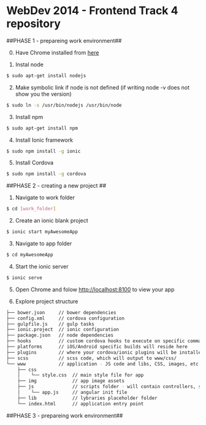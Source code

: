 # WebDev 2014 - Frontend Track 4 repository #

##PHASE 1 - prepareing work environment##

0. Have Chrome installed from [here](http://www.google.com/chrome/)

1. Instal node  

  ```bash
  $ sudo apt-get install nodejs
  ```

2. Make symbolic link if node is not defined (if writing node -v does not show you the version)  

  ```bash
  $ sudo ln -s /usr/bin/nodejs /usr/bin/node  
  ```

3. Install npm  

  ```bash
  $ sudo apt-get install npm
  ```
  
4. Install Ionic framework 

  ```bash
  $ sudo npm install -g ionic
  ```
  
5. Install Cordova  

  ```bash
  $ sudo npm install -g cordova
  ```
  
  
##PHASE 2 - creating a new project ##

1. Navigate to work folder  

  ```bash
  $ cd [work_folder]
  ```
  
2. Create an ionic blank project  

  ```bash
  $ ionic start myAwesomeApp
  ```
3. Navigate to app folder  

  ```bash
  $ cd myAwesomeApp
  ```
  
4. Start the ionic server  

  ```bash
  $ ionic serve
  ```
5. Open Chrome and folow [http://localhost:8100](http://localhost:8100) to view your app  

6. Explore project structure

  ```bash
  ├── bower.json     // bower dependencies
  ├── config.xml     // cordova configuration
  ├── gulpfile.js    // gulp tasks
  ├── ionic.project  // ionic configuration
  ├── package.json   // node dependencies
  ├── hooks          // custom cordova hooks to execute on specific commands
  ├── platforms      // iOS/Android specific builds will reside here
  ├── plugins        // where your cordova/ionic plugins will be installed
  ├── scss           // scss code, which will output to www/css/
  └── www            // application - JS code and libs, CSS, images, etc.
      ├── css             
      │    └── style.css  // main style file for app
      ├── img             // app image assets
      ├── js              // scripts folder - will contain controllers, services, partial views etc.
      │    └── app.js     // angular init file
      ├── lib             // lybraries placeholder folder
      └── index.html      // application entry point
  ````

##PHASE 3 - prepareing work environment##

